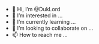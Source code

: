- 👋 Hi, I’m @DukLord
- 👀 I’m interested in ...
- 🌱 I’m currently learning ...
- 💞️ I’m looking to collaborate on ...
- 📫 How to reach me ...

<!---
DukLord/DukLord is a ✨ special ✨ repository because its `README.md` (this file) appears on your GitHub profile.
You can click the Preview link to take a look at your changes.
--->
